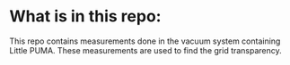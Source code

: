 # What is in this repo:
This repo contains measurements done in the vacuum system containing Little PUMA. These measurements are used to find the grid transparency.
